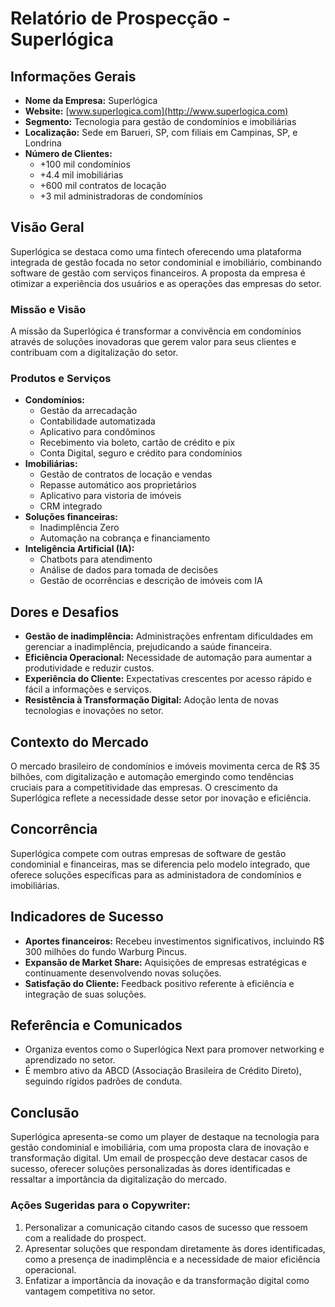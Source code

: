 # Relatório de Prospecção - Superlógica

## Informações Gerais
- **Nome da Empresa:** Superlógica
- **Website:** [www.superlogica.com](http://www.superlogica.com)
- **Segmento:** Tecnologia para gestão de condomínios e imobiliárias
- **Localização:** Sede em Barueri, SP, com filiais em Campinas, SP, e Londrina
- **Número de Clientes:**
  - +100 mil condomínios
  - +4.4 mil imobiliárias
  - +600 mil contratos de locação
  - +3 mil administradoras de condomínios

## Visão Geral
Superlógica se destaca como uma fintech oferecendo uma plataforma integrada de gestão focada no setor condominial e imobiliário, combinando software de gestão com serviços financeiros. A proposta da empresa é otimizar a experiência dos usuários e as operações das empresas do setor.

### Missão e Visão
A missão da Superlógica é transformar a convivência em condomínios através de soluções inovadoras que gerem valor para seus clientes e contribuam com a digitalização do setor.

### Produtos e Serviços
- **Condomínios:**
  - Gestão da arrecadação
  - Contabilidade automatizada
  - Aplicativo para condôminos
  - Recebimento via boleto, cartão de crédito e pix
  - Conta Digital, seguro e crédito para condomínios
- **Imobiliárias:**
  - Gestão de contratos de locação e vendas
  - Repasse automático aos proprietários
  - Aplicativo para vistoria de imóveis
  - CRM integrado
- **Soluções financeiras:** 
  - Inadimplência Zero
  - Automação na cobrança e financiamento
- **Inteligência Artificial (IA):**
  - Chatbots para atendimento
  - Análise de dados para tomada de decisões
  - Gestão de ocorrências e descrição de imóveis com IA

## Dores e Desafios
- **Gestão de inadimplência:** Administrações enfrentam dificuldades em gerenciar a inadimplência, prejudicando a saúde financeira.
- **Eficiência Operacional:** Necessidade de automação para aumentar a produtividade e reduzir custos.
- **Experiência do Cliente:** Expectativas crescentes por acesso rápido e fácil a informações e serviços.
- **Resistência à Transformação Digital:** Adoção lenta de novas tecnologias e inovações no setor.

## Contexto do Mercado
O mercado brasileiro de condomínios e imóveis movimenta cerca de R$ 35 bilhões, com digitalização e automação emergindo como tendências cruciais para a competitividade das empresas. O crescimento da Superlógica reflete a necessidade desse setor por inovação e eficiência.

## Concorrência
Superlógica compete com outras empresas de software de gestão condominial e financeiras, mas se diferencia pelo modelo integrado, que oferece soluções específicas para as administadora de condomínios e imobiliárias.

## Indicadores de Sucesso
- **Aportes financeiros:** Recebeu investimentos significativos, incluindo R$ 300 milhões do fundo Warburg Pincus.
- **Expansão de Market Share:** Aquisições de empresas estratégicas e continuamente desenvolvendo novas soluções.
- **Satisfação do Cliente:** Feedback positivo referente à eficiência e integração de suas soluções.

## Referência e Comunicados
- Organiza eventos como o Superlógica Next para promover networking e aprendizado no setor.
- É membro ativo da ABCD (Associação Brasileira de Crédito Direto), seguindo rígidos padrões de conduta.

## Conclusão
Superlógica apresenta-se como um player de destaque na tecnologia para gestão condominial e imobiliária, com uma proposta clara de inovação e transformação digital. Um email de prospecção deve destacar casos de sucesso, oferecer soluções personalizadas às dores identificadas e ressaltar a importância da digitalização do mercado.

### Ações Sugeridas para o Copywriter:
1. Personalizar a comunicação citando casos de sucesso que ressoem com a realidade do prospect.
2. Apresentar soluções que respondam diretamente às dores identificadas, como a presença de inadimplência e a necessidade de maior eficiência operacional.
3. Enfatizar a importância da inovação e da transformação digital como vantagem competitiva no setor.